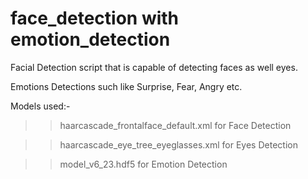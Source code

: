 # face_detection with emotion_detection
Facial Detection script that is capable of detecting faces as well eyes.

Emotions Detections such like Surprise, Fear, Angry etc.


Models used:-

>> haarcascade_frontalface_default.xml for Face Detection

>> haarcascade_eye_tree_eyeglasses.xml for Eyes Detection

>> model_v6_23.hdf5 for Emotion Detection
